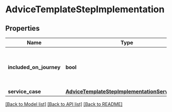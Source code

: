 # AdviceTemplateStepImplementation

## Properties
Name | Type | Description | Notes
------------ | ------------- | ------------- | -------------
**included_on_journey** | **bool** | Determines whether Implementation step should be shown in journey. | [optional] 
**service_case** | [**AdviceTemplateStepImplementationServiceCase**](AdviceTemplateStepImplementationServiceCase.md) |  | [optional] 

[[Back to Model list]](../README.md#documentation-for-models) [[Back to API list]](../README.md#documentation-for-api-endpoints) [[Back to README]](../README.md)

